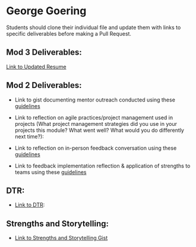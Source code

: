 # George Goering

Students should clone their individual file and update them with links to specific deliverables before making a Pull Request.

## Mod 3 Deliverables:
[Link to Updated Resume](https://drive.google.com/file/d/0B3LKD3DcSzVjb0VESDQ2OFVKRkE/view?usp=sharing)

## Mod 2 Deliverables:
* Link to gist documenting mentor outreach conducted using these [guidelines](https://github.com/turingschool/career-development-curriculum/blob/master/module_two/cold_outreach_i_guidelines.md)

* Link to reflection on agile practices/project management used in projects (What project management strategies did you use in your projects this module? What went well? What would you do differently next time?):

* Link to reflection on in-person feedback conversation using these [guidelines](https://github.com/turingschool/career-development-curriculum/blob/master/module_two/feedback_conversation_reflection_guidelines.md)

* Link to feedback implementation reflection & application of strengths to teams using these [guidelines](https://github.com/turingschool/career-development-curriculum/blob/master/module_two/feedback_implementation_strengths_reflection.md)

## DTR:
* [Link to DTR](https://gist.github.com/Ggoering/5eeb7f0f7ca60ddaf2dc696200e97965):

## Strengths and Storytelling:  
* [Link to Strengths and Storytelling Gist](https://gist.github.com/Ggoering/0d22d5bc64c3d065605c17d2c4c90240)
